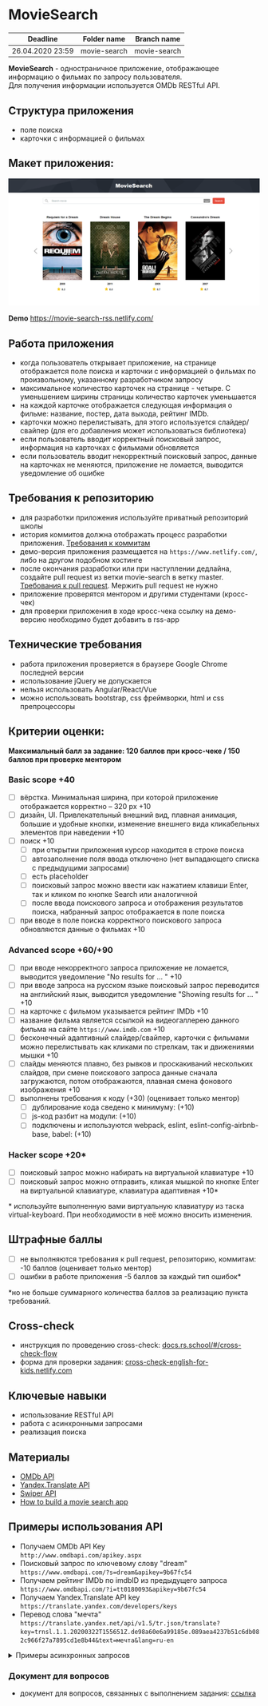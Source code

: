 # MovieSearch

| Deadline         | Folder name | Branch name |
| ---------------- | ----------- | ----------- |
| 26.04.2020 23:59 | movie-search    | movie-search    |


**MovieSearch** - одностраничное приложение, отображающее информацию о фильмах по запросу пользователя.  
Для получения информации используется OMDb RESTful API.

## Структура приложения 
- поле поиска
- карточки с информацией о фильмах

## Макет приложения:

![screenshot](images/movie-search.png)

**Demo** https://movie-search-rss.netlify.com/

## Работа приложения

- когда пользователь открывает приложение, на странице отображается поле поиска и карточки с информацией о фильмах по произвольному, указанному разработчиком запросу
- максимальное количество карточек на странице - четыре. С уменьшением ширины страницы количество карточек уменьшается
- на каждой карточке отображается следующая информация о фильме: название, постер, дата выхода, рейтинг IMDb. 
- карточки можно перелистывать, для этого используется слайдер/свайпер (для его добавления может использоваться библиотека)
- если пользователь вводит корректный поисковый запрос, информация на карточках с фильмами обновляется
- если пользователь вводит некорректный поисковый запрос, данные на карточках не меняются, приложение не ломается, выводится уведомление об ошибке

## Требования к репозиторию

- для разработки приложения используйте приватный репозиторий школы
- история коммитов должна отображать процесс разработки приложения. [Требования к коммитам](https://docs.rs.school/#/git-convention)
- демо-версия приложения размещается на `https://www.netlify.com/`, либо на другом подобном хостинге
- после окончания разработки или при наступлении дедлайна, создайте pull request из ветки movie-search в ветку master. [Требования к pull request](https://docs.rs.school/#/stage2?id=Описание-pull-request-должно-содержать-следующую-информацию). Мержить pull request не нужно
- приложение проверятся ментором и другими студентами (кросс-чек)
- для проверки приложения в ходе кросс-чека ссылку на демо-версию  необходимо будет добавить в rss-app

## Технические требования
- работа приложения проверяется в браузере Google Chrome последней версии
- использование jQuery не допускается
- нельзя использовать Angular/React/Vue 
- можно использовать bootstrap, css фреймворки, html и css препроцессоры

## Критерии оценки:
**Максимальный балл за задание: 120 баллов при кросс-чеке / 150 баллов при проверке ментором**   

### Basic scope +40  
- [ ] вёрстка. Минимальная ширина, при которой приложение отображается корректно – 320 рх +10
- [ ] дизайн, UI. Привлекательный внешний вид, плавная анимация, большие и удобные кнопки, изменение внешнего вида кликабельных элементов при наведении +10
- [ ] поиск +10
  - [ ] при открытии приложения курсор находится в строке поиска
  - [ ] автозаполнение поля ввода отключено (нет выпадающего списка с предыдущими запросами)
  - [ ] есть placeholder 
  - [ ] поисковый запрос можно ввести как нажатием клавиши Enter, так и кликом по кнопке Search или аналогичной
  - [ ] после ввода поискового запроса и отображения результатов поиска, набранный запрос отображается в поле поиска 
- [ ] при вводе в поле поиска корректного поискового запроса обновляются данные о фильмах +10

### Advanced scope +60/+90
- [ ] при вводе некорректного запроса приложение не ломается, выводится уведомление "No results for … " +10
- [ ] при вводе запроса на русском языке поисковый запрос переводится на английский язык, выводится уведомление "Showing results for … " +10
- [ ] на карточке с фильмом указывается рейтинг IMDb +10
- [ ] название фильма является ссылкой на видеогаллерею данного фильма на сайте `https://www.imdb.com` +10
- [ ] бесконечный адаптивный слайдер/свайпер, карточки с фильмами можно перелистывать как кликами по стрелкам, так и движениями мышки +10
- [ ] слайды меняются плавно, без рывков и проскакиваний нескольких слайдов, при смене поискового запроса данные сначала загружаются, потом отображаются, плавная смена фонового изображения +10
- [ ] выполнены требования к коду (+30) (оценивает только ментор)
  - [ ] дублирование кода сведено к минимуму: (+10)
  - [ ] js-код разбит на модули: (+10)
  - [ ] подключены и используются webpack, eslint, eslint-config-airbnb-base, babel: (+10)

### Hacker scope +20*
- [ ] поисковый запрос можно набирать на виртуальной клавиатуре +10
- [ ] поисковый запрос можно отправить, кликая мышкой по кнопке Enter на виртуальной клавиатуре, клавиатура адаптивная +10*

\* используйте выполненную вами виртуальную клавиатуру из таска virtual-keyboard. При необходимости в неё можно вносить изменения. 


## Штрафные баллы
- [ ] не выполняются требования к pull request, репозиторию, коммитам: -10 баллов (оценивает только ментор)
- [ ] ошибки в работе приложения -5 баллов за каждый тип ошибок*

\*но не больше суммарного количества баллов за реализацию пункта требований. 

## Cross-check
- инструкция по проведению cross-check: [docs.rs.school/#/cross-check-flow](https://docs.rs.school/#/cross-check-flow)
- форма для проверки задания: [cross-check-english-for-kids.netlify.com](https://cross-check-english-for-kids.netlify.com/)

## Ключевые навыки

- использование RESTful API
- работа с асинхронными запросами
- реализация поиска

## Материалы
- [OMDb API](http://www.omdbapi.com/)
- [Yandex.Translate API](https://tech.yandex.com/translate/)
- [Swiper API](https://swiperjs.com/api/)
- [How to build a movie search app](https://www.freecodecamp.org/news/how-to-build-a-movie-search-app-using-react-hooks-24eb72ddfaf7/)

## Примеры использования API
- Получаем OMDb API Key    
`http://www.omdbapi.com/apikey.aspx`
- Поисковый запрос по ключевому слову "dream"  
`https://www.omdbapi.com/?s=dream&apikey=9b67fc54`
- Получаем рейтинг IMDb по imdbID из предыдущего запроса  
`https://www.omdbapi.com/?i=tt0180093&apikey=9b67fc54`
- Получаем Yandex.Translate API key  
`https://translate.yandex.com/developers/keys`
- Перевод слова "мечта"  
`https://translate.yandex.net/api/v1.5/tr.json/translate?key=trnsl.1.1.20200322T155651Z.de98a60e6a99185e.089aea4237b51c6db082c966f27a7895cd1e8b44&text=мечта&lang=ru-en`

<details> 
  <summary>Примеры асинхронных запросов</summary>

  <p></p>

  JS-код для получения названия фильма (название выводится в консоль)

  - при помощи fetch

 ``` javascript 
  function getMovieTitle() {
  const url = 'https://www.omdbapi.com/?s=dream&apikey=9b67fc54';
  fetch(url)
    .then(res => res.json())
    .then(data => {
      console.log(data.Search[0].Title)
    });
  }
``` 
  - при помощи async/await

 ``` javascript 
  async function getMovieTitle() {
    const url = 'https://www.omdbapi.com/?s=dream&apikey=9b67fc54';
    const res = await fetch(url);
    const data = await res.json();
    console.log(data.Search[0].Title);
  }
``` 

</details> 

### Документ для вопросов
- документ для вопросов, связанных с выполнением задания: [ссылка](https://docs.google.com/spreadsheets/d/1QQ4dz0sTOB-DePFiIXL8ZXoUWsZvWW3uvwnkqpUigk4/edit#gid=0)
